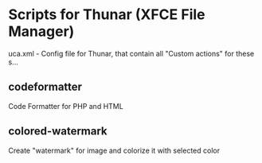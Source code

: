Scripts for Thunar (XFCE File Manager)
======================================

uca.xml	-	Config file for Thunar, that contain all "Custom actions" for these s…

codeformatter
-------------
Code Formatter for PHP and HTML

colored-watermark
-----------------
Create "watermark" for image and colorize it with selected color

